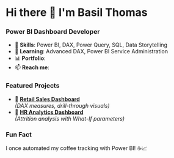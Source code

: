#              Hi there 👋 I'm Basil Thomas 

### Power BI Dashboard Developer
- 🔧 **Skills**: Power BI, DAX, Power Query, SQL, Data Storytelling
- 🌱 **Learning**: Advanced DAX, Power BI Service Administration
- 📊 **Portfolio**: 
- 📫 **Reach me**: 

### Featured Projects
- 🛒 **[Retail Sales Dashboard](https://github.com/yourusername/retail-dashboard)**  
  *(DAX measures, drill-through visuals)*  
- 👥 **[HR Analytics Dashboard](https://github.com/yourusername/hr-dashboard)**  
  *(Attrition analysis with What-If parameters)*

### Fun Fact
I once automated my coffee tracking with Power BI! ☕📈
